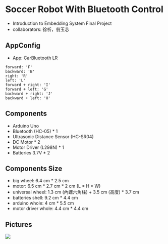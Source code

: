 # Soccer Robot With Bluetooth Control
- Introduction to Embedding System Final Project
- collaborators: 徐祈，翁玉芯

## AppConfig
- App: CarBluetooth LR
```
forward: 'F'
backward: 'B'
right: 'R'
left: 'L'
forward + right: 'I'
forward + left: 'G'
backward + right: 'J'
backward + left: 'H'
```

## Components
- Arduino Uno
- Bluetooth (HC-05) * 1
- Ultrasonic Distance Sensor (HC-SR04)
- DC Motor * 2
- Motor Driver (L298N) * 1
- Batteries 3.7V * 2

## Components Size
- big wheel: 6.4 cm * 2.5 cm
- motor: 6.5 cm * 2.7 cm * 2 cm (L * H * W)
- universal wheel: 1.3 cm (內螺六角柱) + 3.5 cm (高度) * 3.7 cm
- batteries shell: 9.2 cm * 4.4 cm
- arduino whole: 4 cm * 5.5 cm
- motor driver whole: 4.4 cm * 4.4 cm

## Pictures
![](https://hackmd.io/_uploads/HyDhZDxL2.jpg)

